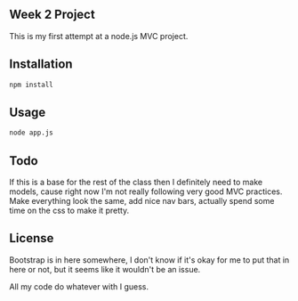 ## Week 2 Project
This is my first attempt at a node.js MVC project.

## Installation

```bash
npm install
```

## Usage
```bash
node app.js
```

## Todo
If this is a base for the rest of the class then I definitely need to make models, cause right now I'm not really following very good MVC practices.
Make everything look the same, add nice nav bars, actually spend some time on the css to make it pretty.

## License
Bootstrap is in here somewhere, I don't know if it's okay for me to put that in here or not, but it seems like it wouldn't be an issue.

All my code do whatever with I guess.

